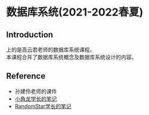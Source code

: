 # 数据库系统(2021-2022春夏)

## Introduction
上的是高云君老师的数据库系统课程。  
本课程合并了数据库系统概念及数据库系统设计的内容。

## Reference
- 孙建伶老师的课件
- [小角龙学长的笔记](files/db2.pdf)
- [RandomStar学长的笔记](files/db1.pdf)